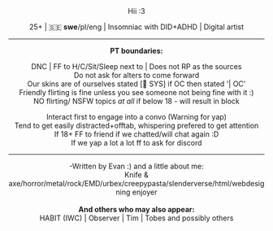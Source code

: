 <div align="center">
    Hii :3
<p>25+ | 🇸🇪 <b>swe</b>/pl/eng | Insomniac with DID+ADHD | Digital artist

 <hr><b>PT boundaries:</b>
  <p>DNC | FF to H/C/Sit/Sleep next to | Does not RP as the sources
<br>Do not ask for alters to come forward
<br>Our skins are of ourselves stated [🐇 SYS] if OC then stated '| OC'
<br>Friendly flirting is fine unless you see someone not being fine with it :)
<br>NO flirting/ NSFW topics <i>at all</i> if below 18 - will result in block
  <p>Interact first to engage into a convo (Warning for yap)
<br>Tend to get easily distracted+offtab, whispering prefered to get attention
<br>If 18+ FF to friend if we chatted/will chat again :D
<br>If we yap a lot a lot ff to ask for discord
      <hr>
<p>-Written by Evan :) and a little about me:<br>Knife & axe/horror/metal/rock/EMD/urbex/creepypasta/slenderverse/html/webdesigning enjoyer
<br><br><b>And others who may also appear:</b>
<br>HABIT (IWC) | Observer | Tim | Tobes and possibly others
</div>
